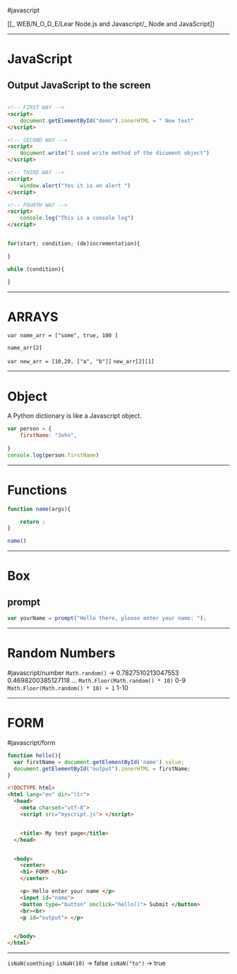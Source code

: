 #javascript 

[[_ WEB/N_O_D_E/Lear Node.js and Javascript/_ Node and JavaScript]]

---

# JavaScript


## Output JavaScript to the screen
```html

<!-- FIRST WAY -->
<script>
	document.getElementById("demo").innerHTML = " New text"
</script>

<!-- SECOND WAY -->
<script>
	document.write("I used write method of the dicument object")
</script>

<!-- THIRD WAY -->
<script>
	window.alert("Yes it is an alert ")
</script>

<!-- FOURTH WAY -->
<script>
	console.log("This is a console log")
</script>


```
```javascript

for(start; condition; (de)incrementation){

}

while (condition){ 

}
```

----
# ARRAYS
`var name_arr = ["some", true, 100 ]`

`name_arr[2]`

`var new_arr = [10,20, ["a", "b"]]`
`new_arr[2][1]`


----
# Object
A Python dictionary is like a Javascript object.

```javascript
var person = {
	firstName: "John",
	
}
console.log(person.firstName)

```

----
# Functions
```javascript
function name(args){

	return ;
}

name()
```
----
# Box

## prompt
```javascript
var yourName = prompt("Hello there, please enter your name: ");

```

----
# Random Numbers
#javascript/number
`Math.random()` ->
	0.7827510213047553
	0.4698200385127118
	...
`Math.Floor(Math.random() * 10)` 0-9
`Math.Floor(Math.random() * 10) + 1` 1-10


----
# FORM
#javascript/form
```javascript
function hello(){
  var firstName = document.getElementById('name').value;
  document.getElementById("output").innerHTML = firstName;
}

```

```html
<!DOCTYPE html>
<html lang="en" dir="ltr">
  <head>
    <meta charset="utf-8">
    <script src="myscript.js"> </script>


    <title> My test page</title>
  </head>


  <body>
    <center>
    <h1> FORM </h1>
    </center>

    <p> Hello enter your name </p>
    <input id="name">
    <button type="button" onclick="hello()"> Submit </button>
    <br><br>
    <p id="output"> </p>


  </body>
</html>
```

----

`isNaN(somthing)`
`isNaN(10)` -> false
`isNaN("to")` -> true











